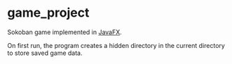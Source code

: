 game_project
============

Sokoban game implemented in [JavaFX](https://openjfx.io/).

On first run, the program creates a hidden directory in the current directory to store saved game data.